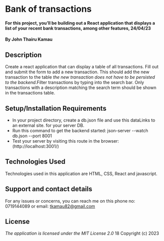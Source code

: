 # Bank of transactions
#### For this project, you’ll be building out a React application that displays a list of your recent bank transactions, among other features, 24/04/23
#### By **John Thairu Kamau**

## Description
Create a react application that can display a table of all transactions. Fill out and submit the form to add a new transaction. This should add the new transaction to the table *the new transaction does not have to be persisted to the backend*.Filter transactions by typing into the search bar. Only transactions with a description matching the search term should be shown in the transactions table.

## Setup/Installation Requirements
* In your project directory, create a db.json file and use this dataLinks to an external site. for your server DB.
* Run this command to get the backend started: json-server --watch db.json --port 8001
* Test your server by visiting this route in the browser:(http://localhost:3001/)

## Technologies Used
Technologies used in this application are HTML, CSS, React and javascript.

## Support and contact details
For any issues or concerns, you can reach me on this phone no: 0719144089 or  email: tkamau82@gmail.com

## License
*The application is licensed under the MIT License 2.0*
18
Copyright (c) 2023 

